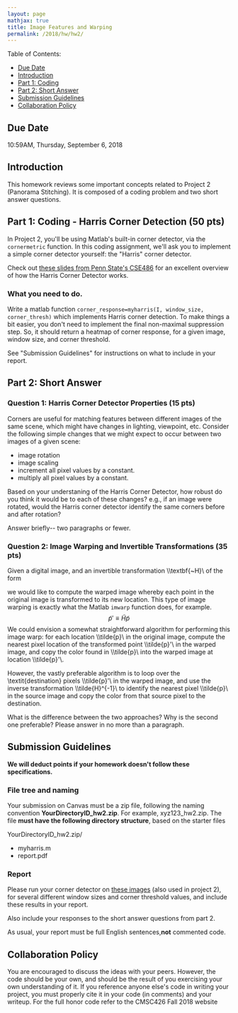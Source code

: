 ```yaml
---
layout: page
mathjax: true
title: Image Features and Warping 
permalink: /2018/hw/hw2/
---
```


Table of Contents:
- [Due Date](#due)
- [Introduction](#intro)
- [Part 1: Coding](#part1)
- [Part 2: Short Answer](#part2)
- [Submission Guidelines](#sub)
- [Collaboration Policy](#coll)

<a name='due'></a>
## Due Date 
10:59AM, Thursday, September 6, 2018

<a name='intro'></a>
## Introduction

This homework reviews some important concepts related to Project 2 (Panorama Stitching).  It is composed
of a coding problem and two short answer questions.

<a name='part1'></a>
## Part 1: Coding - Harris Corner Detection (50 pts)

In Project 2, you'll be using Matlab's built-in corner detector, via the `cornermetric` function.  In this coding assignment, we'll ask you to implement a simple corner detector yourself: the "Harris" corner detector.

Check out <a href="http://www.cse.psu.edu/~rtc12/CSE486/lecture06.pdf">these slides from Penn State's CSE486</a> for an excellent overview of how the Harris Corner
Detector works.

### What you need to do.

Write a matlab function `corner_response=myharris(I, window_size, corner_thresh)` which implements Harris
corner detection.  To make things a bit easier, you don't need to implement the final non-maximal suppression step.  So, it should return a heatmap of corner response, for a given image, window size, and corner threshold. 

See "Submission Guidelines" for instructions on what to include in your report.

<a name='part2'></a>
## Part 2: Short Answer

### Question 1: Harris Corner Detector Properties (15 pts)

Corners are useful for matching features between different images of the same scene, which might have changes in lighting, viewpoint, etc.  Consider the following simple changes that we might expect to occur between two images of a given scene:

- image rotation
- image scaling
- increment all pixel values by a constant.
- multiply all pixel values by a constant.

Based on your understaning of the Harris Corner Detector, how robust do you think it would be to each of these changes?  e.g., if an image were rotated, would the Harris corner detector identify the same corners before and after rotation?

Answer briefly-- two paragraphs or fewer.


### Question 2:  Image Warping and Invertible Transformations (35 pts)
Given a digital image, and an invertible transformation \\\textbf{\~H}\\ of the form

we would like to compute the warped image whereby each point in the original image is transformed to
its new location.
This type of image warping is exactly what the Matlab `imwarp` function does, for
example.
$$
\tilde{p}' \equiv \tilde{H} \tilde{p}
$$
We could envision a somewhat straightforward algorithm for performing this image warp:
for each location \\\tilde{p}\\ in the original image, compute the nearest pixel location of the
transformed point \\\tilde{p}'\\ in the warped image, and copy the color found in \\\tilde{p}\\ into the
warped image at location \\\tilde{p}'\\.

However, the vastly preferable algorithm is to loop over the \textit{destination} pixels
\\\tilde{p}'\\ in the warped image, and use the inverse transformation \\\tilde{H}^{-1}\\ to identify
the nearest pixel \\\tilde{p}\\ in the source image and copy the color from that source pixel to the
destination.

What is the difference between the two approaches? Why is the second one preferable?  Please answer
in no more than a paragraph.


<a name='sub'></a>
## Submission Guidelines

<b> We will deduct points if your homework doesn't follow these specifications. </b>

### File tree and naming

Your submission on Canvas must be a zip file, following the naming convention **YourDirectoryID_hw2.zip**.  For example, xyz123_hw2.zip.  The file **must have the following directory structure**, based on the starter files

YourDirectoryID_hw2.zip/

 - myharris.m
 - report.pdf


### Report

Please run your corner detector on <a
href="https://drive.google.com/file/d/11MJ_qPpmQwQ-kgnTrxsnfGQAqmHvQqZ6/view?usp=sharing">these images</a> (also used in project 2), for several different window sizes and corner threshold values, and include these results in your report.

Also include your responses to the short answer questions from part 2.

As usual, your report must be full English sentences,**not** commented code.

<a name='coll'></a>
## Collaboration Policy
You are encouraged to discuss the ideas with your peers. However, the code should be your own, and should be the result of you exercising your own understanding of it. If you reference anyone else's code in writing your project, you must properly cite it in your code (in comments) and your writeup.  For the full honor code refer to the CMSC426 Fall 2018 website
